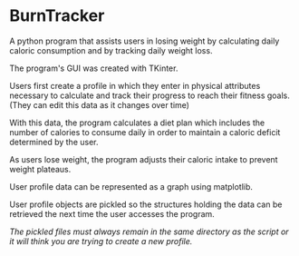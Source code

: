 # BurnTracker

A python program that assists users in losing weight by calculating daily caloric consumption and by tracking daily weight loss.

The program's GUI was created with TKinter. 

Users first create a profile in which they enter in physical attributes necessary to calculate and track their progress to reach their fitness goals. (They can edit this data as it changes over time)

With this data, the program calculates a diet plan which includes the number of calories to consume daily in order to maintain a caloric deficit determined by the user. 

As users lose weight, the program adjusts their caloric intake to prevent weight plateaus. 

User profile data can be represented as a graph using matplotlib. 

User profile objects are pickled so the structures holding the data can be retrieved the next time the user accesses the program. 


*The pickled files must always remain in the same directory as the script or it will think you are trying to create a new profile.*



